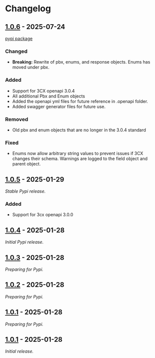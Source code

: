 # Changelog
## [1.0.6](https://github.com/matthttam/ThreeCXAPI/releases/tag/1.0.6) - 2025-07-24
[pypi package](https://pypi.org/project/threecxapi/1.0.6.post1/)

### Changed
- **Breaking:** Rewrite of pbx, enums, and response objects. Enums has moved under pbx.
### Added
- Support for 3CX openapi 3.0.4
- All additional Pbx and Enum objects
- Added the openapi yml files for future reference in .openapi folder.
- Added swagger generator files for future use.

### Removed
- Old pbx and enum objects that are no longer in the 3.0.4 standard

### Fixed
- Enums now allow arbitrary string values to prevent issues if 3CX changes their schema. Warnings are logged to the field object and parent object.

## [1.0.5](https://pypi.org/project/threecxapi/1.0.5.post1/) - 2025-01-29
_Stable Pypi release._
### Added
- Support for 3cx openapi 3.0.0

## [1.0.4](https://pypi.org/project/threecxapi/1.0.4.post1/) - 2025-01-28
_Initial Pypi release._
## [1.0.3](https://github.com/matthttam/ThreeCXAPI/releases/tag/1.0.3) - 2025-01-28
_Preparing for Pypi._

## [1.0.2](https://github.com/matthttam/ThreeCXAPI/releases/tag/1.0.2) - 2025-01-28
_Preparing for Pypi._

## [1.0.1](https://github.com/matthttam/ThreeCXAPI/releases/tag/1.0.1) - 2025-01-28
_Preparing for Pypi._

## [1.0.1](https://github.com/matthttam/ThreeCXAPI/releases/tag/1.0.0) - 2025-01-28

_Initial release._